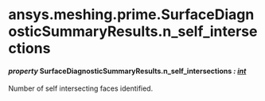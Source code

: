 # ansys.meshing.prime.SurfaceDiagnosticSummaryResults.n_self_intersections



#### *property* SurfaceDiagnosticSummaryResults.n_self_intersections *: [int](https://docs.python.org/3.11/library/functions.html#int)*

Number of self intersecting faces identified.

<!-- !! processed by numpydoc !! -->
